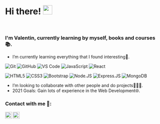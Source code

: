 

# Hi there! <img src="https://github.com/TheDudeThatCode/TheDudeThatCode/blob/master/Assets/Hi.gif" width="30px">
<br />


### I'm Valentin, currently learning by myself, books and courses📚.

*  I’m currently learning everything that I found interesting🌱.

 ![Git](https://img.shields.io/badge/-Git-black?style=plastic&logo=git)
 ![GitHub](https://img.shields.io/badge/-GitHub-181717?style=plastic&logo=github)
 ![VS Code](https://img.shields.io/badge/-VS%20Code-007ACC?style=plastic&logo=visual-studio-code)
  ![JavaScript](https://img.shields.io/badge/-JavaScript-black?style=plastic&logo=javascript)
 ![React](https://img.shields.io/badge/-React-3b2e5a?style=plastic&logo=react)
 
![HTML5](https://img.shields.io/badge/-HTML5-E34F26?style=plastic&logo=html5&logoColor=white)
  ![CSS3](https://img.shields.io/badge/-CSS3-1572B6?style=plastic&logo=css3)
  ![Bootstrap](https://img.shields.io/badge/-Bootstrap-563D7C?style=plastic&logo=bootstrap)
  ![Node.JS](https://img.shields.io/badge/-Node.JS-black?style=plastic&logo=Node.js)
  ![Express.JS](https://img.shields.io/badge/-Express.JS-c7b198?style=plastic&logo=Express.JS)
  ![MongoDB](https://img.shields.io/badge/-MongoDB-black?style=plastic&logo=mongodb)
*  I’m looking to collaborate with other people and do projects👨🏻‍💻.
*  2021 Goals: Gain lots of experience in the Web Development🌐.


###  Contact with me 🎉: 

[<img align="left" alt="ValentinDevedjiev | Facebook" width="22px" src="https://upload.wikimedia.org/wikipedia/commons/1/1b/Facebook_icon.svg" />][facebook]
[<img align="left" alt="ValentinDevedjiev | Instagram" width="22px" src="https://upload.wikimedia.org/wikipedia/commons/a/a5/Instagram_icon.png" />][instagram]

<br />

[instagram]: https://www.instagram.com/vaflentin01/?hl=bg
[facebook]: https://www.facebook.com/valentin.devedjiev.5/
